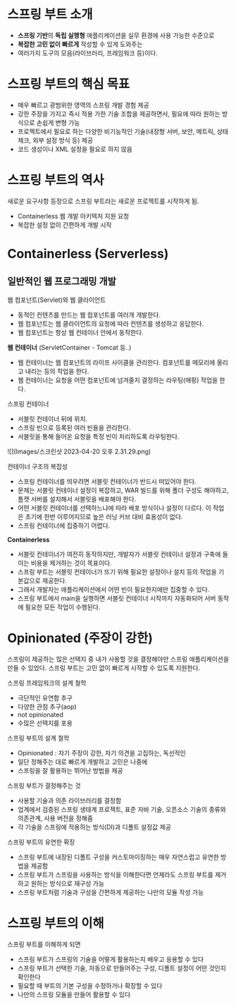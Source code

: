 # 스프링 부트 소개

- **스프링 기반**의 **독립 실행형** 애플리케이션을 실무 환경에 사용 가능한 수준으로
- **복잡한 고민 없이 빠르게** 작성할 수 있게 도와주는
- 여러가지 도구의 모음(라이브러리, 프레임워크 등)이다.


# 스프링 부트의 핵심 목표

- 매우 빠르고 광범위한 영역의 스프링 개발 경험 제공
- 강한 주장을 가지고 즉시 적용 가한 기술 조합을 제공하면서, 필요에 따라 원하는 방식으로 손쉽게 변형 가능
- 프로젝트에서 필요로 하는 다양한 비기능적인 기술(내장형 서버, 보안, 메트릭, 상태 체크, 외부 설정 방식 등) 제공
- 코드 생성이나 XML 설정을 필요로 하지 않음


# 스프링 부트의 역사

새로운 요구사항 등장으로 스프링 부트라는 새로운 프로젝트를 시작하게 됨.

- Containerless 웹 개발 아키텍처 지원 요청
- 복잡한 설정 없이 간편하게 개발 시작


# Containerless (Serverless)

## 일반적인 웹 프로그래밍 개발

웹 컴포넌트(Servlet)와 웹 클라이언트
- 동적인 컨텐츠를 만드는 웹 컴포넌트를 여러개 개발한다. 
- 웹 컴포넌트는 웹 클라이언트의 요청에 따라 컨텐츠를 생성하고 응답한다. 
- 웹 컴포넌트는 항상 웹 컨테이너 안에서 동작한다.

**웹 컨테이너** (ServletContainer - Tomcat 등..)
- 웹 컨테이너는 웹 컴포넌트의 라이프 사이클을 관리한다. 컴포넌트를 메모리에 올리고 내리는 등의 작업을 한다.
- 웹 컨테이너는 요청을 어떤 컴포넌트에 넘겨줄지 결정하는 라우팅(매핑) 작업을 한다.

스프링 컨테이너
- 서블릿 컨테이너 뒤에 위치. 
- 스프링 빈으로 등록된 여러 빈들을 관리한다.
- 서블릿을 통해 들어온 요청을 특정 빈이 처리하도록 라우팅한다.

![](Images/스크린샷 2023-04-20 오후 2.31.29.png)


컨테이너 구조의 복잡성
- 스프링 컨테이너를 띄우려면 서블릿 컨테이너가 반드시 떠있어야 한다.
- 문제는 서블릿 컨테이너 설정이 복잡하고, WAR 빌드를 위해 폴더 구성도 해야하고, 톰캣 서버를 설치해서 서블릿을 배포해야 한다.
- 어떤 서블릿 컨테이너를 선택하느냐에 따라 배포 방식이나 설정이 다르다. 이 작업은 초기에 한번 이루어지므로 높은 러닝 커브 대비 효용성이 없다.
- 스프링 컨테이너에 집중하기 어렵다.

**Containerless** 
- 서블릿 컨테이너가 여전히 동작하지만, 개발자가 서블릿 컨테이너 설정과 구축에 들이는 비용을 제거하는 것이 목표이다.
- 스프링 부트는 서블릿 컨테이너가 뜨기 위해 필요한 설정이나 설치 등의 작업을 기본값으로 제공한다.
- 그래서 개발자는 애플리케이션에서 어떤 빈이 필요한지에만 집중할 수 있다.
- 스프링 부트에서 main을 실행하면 서블릿 컨테이너 시작까지 자동화되어 서버 동작에 필요한 모든 작업이 수행된다.



# Opinionated (주장이 강한)


스프링이 제공하는 많은 선택지 중 내가 사용할 것을 결정해야만 스프링 애플리케이션을 만들 수 있었다.
스프링 부트는 고민 없이 빠르게 시작할 수 있도록 지원한다.


스프링 프레임워크의 설계 철학
- 극단적인 유연함 추구
- 다양한 관점 추구(aop)
- not opinionated
- 수많은 선택지를 포용

스프링 부트의 설계 철학
- Opinionated : 자기 주장이 강한, 자기 의견을 고집하는, 독선적인
- 일단 정해주는 대로 빠르게 개발하고 고민은 나중에
- 스프링을 잘 활용하는 뛰어난 방법을 제공

스프링 부트가 결정해주는 것
- 사용할 기술과 의존 라이브러리를 결정함
- 업계에서 검증된 스프링 생태계 프로젝트, 표준 자바 기술, 오픈소스 기술의 종류와 의존관계, 사용 버전을 정해줌
- 각 기술을 스프링에 적용하는 방식(DI)과 디폴트 설정값 제공

스프링 부트의 유연한 확장
- 스프링 부트에 내장된 디폴트 구성을 커스토마이징하는 매우 자연스럽고 유연한 방법을 제공함
- 스프링 부트가 스프링을 사용하는 방식을 이해한다면 언제라도 스프링 부트를 제거하고 원하는 방식으로 재구성 가능
- 스프링 부트처럼 기술과 구성을 간편하게 제공하는 나만의 모듈 작성 가능


# 스프링 부트의 이해

스프링 부트를 이해하게 되면
- 스프링 부트가 스프링의 기술을 어떻게 활용하는지 배우고 응용할 수 있다
- 스프링 부트가 선택한 기술, 자동으로 만들어주는 구성, 디폴트 설정이 어떤 것인지 확인한다
- 필요할 때 부트의 기본 구성을 수정하거나 확장할 수 있다
- 나만의 스프링 모듈을 만들어 활용할 수 있다


